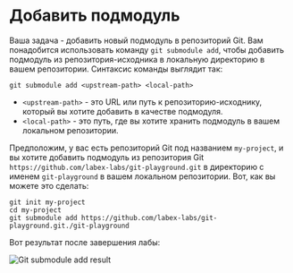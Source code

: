 # Добавить подмодуль

Ваша задача - добавить новый подмодуль в репозиторий Git. Вам понадобится использовать команду `git submodule add`, чтобы добавить подмодуль из репозитория-исходника в локальную директорию в вашем репозитории. Синтаксис команды выглядит так:

```shell
git submodule add <upstream-path> <local-path>
```

- `<upstream-path>` - это URL или путь к репозиторию-исходнику, который вы хотите добавить в качестве подмодуля.
- `<local-path>` - это путь, где вы хотите хранить подмодуль в вашем локальном репозитории.

Предположим, у вас есть репозиторий Git под названием `my-project`, и вы хотите добавить подмодуль из репозитория Git `https://github.com/labex-labs/git-playground.git` в директорию с именем `git-playground` в вашем локальном репозитории. Вот, как вы можете это сделать:

```shell
git init my-project
cd my-project
git submodule add https://github.com/labex-labs/git-playground.git./git-playground
```

Вот результат после завершения лабы:

![Git submodule add result](../assets/challenge-add-submodule-step1-1.png)
